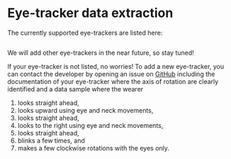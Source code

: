# Eye-tracker data extraction

The currently supported eye-trackers are listed here:
```{tableofcontents}
```
We will add other eye-trackers in the near future, so stay tuned!

If your eye-tracker is not listed, no worries!
To add a new eye-tracker, you can contact the developer by opening an issue on 
[GitHub](www.github.com/EveCharbie/EyeDentify3d/issues) including the documentation of your eye-tracker where the axis 
of rotation are clearly identified and a data sample where the wearer 
1) looks straight ahead, 
2) looks upward using eye and neck movements, 
3) looks straight ahead, 
4) looks to the right using eye and neck movements, 
5) looks straight ahead, 
6) blinks a few times, and 
7) makes a few clockwise rotations with the eyes only.